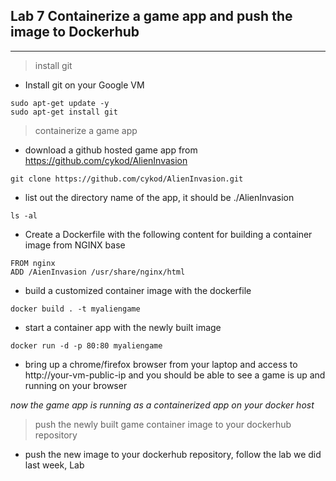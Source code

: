 ## Lab 7 Containerize a game app and push the image to Dockerhub
____
> install git

* Install git on your Google VM
```
sudo apt-get update -y
sudo apt-get install git 
```

> containerize a game app  
* download a github hosted game app from https://github.com/cykod/AlienInvasion
```
git clone https://github.com/cykod/AlienInvasion.git
```
* list out the directory name of the app, it should be ./AlienInvasion
```
ls -al
```
* Create a Dockerfile with the following content for building a container image from NGINX base

```
FROM nginx
ADD /AienInvasion /usr/share/nginx/html
```
* build a customized container image with the dockerfile
```
docker build . -t myaliengame
```
* start a container app with the newly built image
```
docker run -d -p 80:80 myaliengame
```
* bring up a chrome/firefox browser from your laptop and access to http://your-vm-public-ip and you should be able to see a game is up and running on your browser

_now the game app is running as a containerized app on your docker host_

> push the newly built game container image to your dockerhub repository

* push the new image to your dockerhub repository, follow the lab we did last week, Lab  
